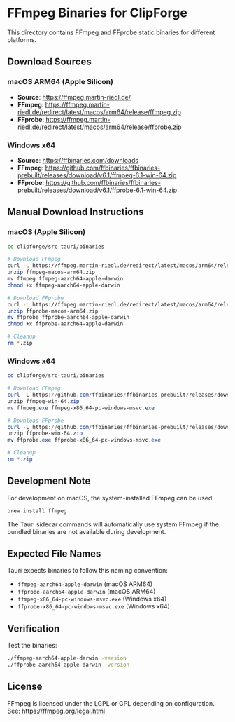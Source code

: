 # FFmpeg Binaries for ClipForge

This directory contains FFmpeg and FFprobe static binaries for different platforms.

## Download Sources

### macOS ARM64 (Apple Silicon)
- **Source**: https://ffmpeg.martin-riedl.de/
- **FFmpeg**: https://ffmpeg.martin-riedl.de/redirect/latest/macos/arm64/release/ffmpeg.zip
- **FFprobe**: https://ffmpeg.martin-riedl.de/redirect/latest/macos/arm64/release/ffprobe.zip

### Windows x64
- **Source**: https://ffbinaries.com/downloads
- **FFmpeg**: https://github.com/ffbinaries/ffbinaries-prebuilt/releases/download/v6.1/ffmpeg-6.1-win-64.zip
- **FFprobe**: https://github.com/ffbinaries/ffbinaries-prebuilt/releases/download/v6.1/ffprobe-6.1-win-64.zip

## Manual Download Instructions

### macOS (Apple Silicon)
```bash
cd clipforge/src-tauri/binaries

# Download FFmpeg
curl -L https://ffmpeg.martin-riedl.de/redirect/latest/macos/arm64/release/ffmpeg.zip -o ffmpeg-macos-arm64.zip
unzip ffmpeg-macos-arm64.zip
mv ffmpeg ffmpeg-aarch64-apple-darwin
chmod +x ffmpeg-aarch64-apple-darwin

# Download FFprobe
curl -L https://ffmpeg.martin-riedl.de/redirect/latest/macos/arm64/release/ffprobe.zip -o ffprobe-macos-arm64.zip
unzip ffprobe-macos-arm64.zip
mv ffprobe ffprobe-aarch64-apple-darwin
chmod +x ffprobe-aarch64-apple-darwin

# Cleanup
rm *.zip
```

### Windows x64
```powershell
cd clipforge/src-tauri/binaries

# Download FFmpeg
curl -L https://github.com/ffbinaries/ffbinaries-prebuilt/releases/download/v6.1/ffmpeg-6.1-win-64.zip -o ffmpeg-win-64.zip
unzip ffmpeg-win-64.zip
mv ffmpeg.exe ffmpeg-x86_64-pc-windows-msvc.exe

# Download FFprobe
curl -L https://github.com/ffbinaries/ffbinaries-prebuilt/releases/download/v6.1/ffprobe-6.1-win-64.zip -o ffprobe-win-64.zip
unzip ffprobe-win-64.zip
mv ffprobe.exe ffprobe-x86_64-pc-windows-msvc.exe

# Cleanup
rm *.zip
```

## Development Note

For development on macOS, the system-installed FFmpeg can be used:
```bash
brew install ffmpeg
```

The Tauri sidecar commands will automatically use system FFmpeg if the bundled binaries are not available during development.

## Expected File Names

Tauri expects binaries to follow this naming convention:
- `ffmpeg-aarch64-apple-darwin` (macOS ARM64)
- `ffprobe-aarch64-apple-darwin` (macOS ARM64)
- `ffmpeg-x86_64-pc-windows-msvc.exe` (Windows x64)
- `ffprobe-x86_64-pc-windows-msvc.exe` (Windows x64)

## Verification

Test the binaries:
```bash
./ffmpeg-aarch64-apple-darwin -version
./ffprobe-aarch64-apple-darwin -version
```

## License

FFmpeg is licensed under the LGPL or GPL depending on configuration. See: https://ffmpeg.org/legal.html
